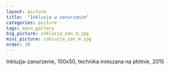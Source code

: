 ```yaml
---
layout: picture
title:  "Inkluzja w zanurzenie"
categories: picture
tags: main_gallery
big_picture: inkluzja_zan_d.jpg
mini_picture: inkluzja_zan_m.jpg
order: 30
---
```

Inkluzja-zanurzenie, 100x50, technika mieszana na płótnie, 2015
